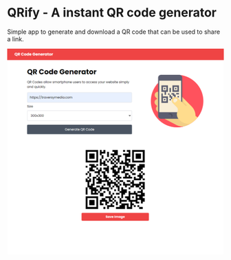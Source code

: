 # QRify - A instant QR code generator

Simple app to generate and download a QR code that can be used to share a link.


<img src="img/screen.png">
